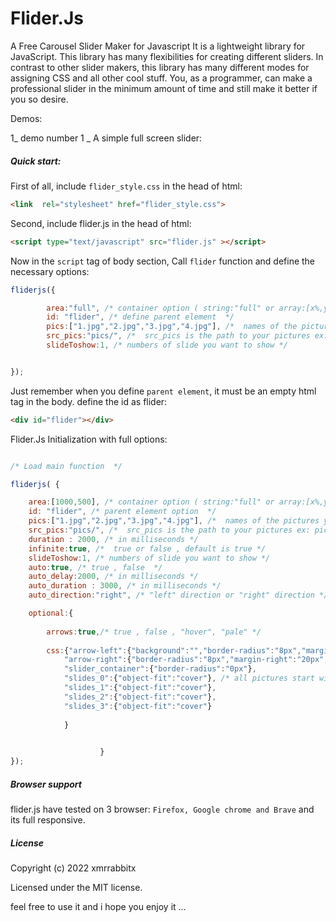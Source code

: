 # Flider.Js 

A Free Carousel Slider Maker for Javascript It is a lightweight library for JavaScript. This library has many flexibilities for creating different sliders. In contrast to other slider makers, this library has many different modes for assigning CSS and all other cool stuff. You, as a programmer, can make a professional slider in the minimum amount of time and still make it better if you so desire.


Demos:

1_ demo number 1 _ A simple full screen slider: 


##### Quick start:

First of all, include `flider_style.css` in the head of html:

```html
<link  rel="stylesheet" href="flider_style.css">
```

Second, include flider.js in the head of html:

```html
<script type="text/javascript" src="flider.js" ></script>
```

Now in the `script` tag of body section, Call `flider` function and define the necessary options:

```javascript
fliderjs({

        area:"full", /* container option ( string:"full" or array:[x%,y%] )  */
        id: "flider", /* define parent element  */
        pics:["1.jpg","2.jpg","3.jpg","4.jpg"], /*  names of the pictures you want to put  */
        src_pics:"pics/", /*  src_pics is the path to your pictures ex: pics/  */
        slideToshow:1, /* numbers of slide you want to show */


});
```

Just remember when you define `parent element`, it must be an empty html tag in the body. define the id as flider:

```html
<div id="flider"></div>
```

Flider.Js Initialization with full options:

```javascript

/* Load main function  */

fliderjs( {

    area:[1000,500], /* container option ( string:"full" or array:[x%,y%] )  */
    id: "flider", /* parent element option  */
    pics:["1.jpg","2.jpg","3.jpg","4.jpg"], /*  names of the pictures you want to put  */
    src_pics:"pics/", /*  src_pics is the path to your pictures ex: pics/  */
    duration : 2000, /* in milliseconds */
    infinite:true, /*  true or false , default is true */
    slideToshow:1, /* numbers of slide you want to show */
    auto:true, /* true , false  */
    auto_delay:2000, /* in milliseconds */
    auto_duration : 3000, /* in milliseconds */
    auto_direction:"right", /* "left" direction or "right" direction */

    optional:{
        
        arrows:true,/* true , false , "hover", "pale" */
    
        css:{"arrow-left":{"background":"","border-radius":"8px","margin-left":"20px","padding":"1% 1%"},
            "arrow-right":{"border-radius":"8px","margin-right":"20px","padding":"1% 1%"},
            "slider_container":{"border-radius":"0px"},
            "slides_0":{"object-fit":"cover"}, /* all pictures start with 'slides_' and '0' is the begining of pic numbers  */
            "slides_1":{"object-fit":"cover"},
            "slides_2":{"object-fit":"cover"},
            "slides_3":{"object-fit":"cover"}
            
            }
        

                    }
});
```


##### Browser support

flider.js have tested on 3 browser: `Firefox, Google chrome and Brave` and its full responsive.



##### License

Copyright (c) 2022 xmrrabbitx

Licensed under the MIT license.

feel free to use it and i hope you enjoy it ...
